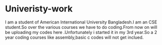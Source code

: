 # Univeristy-work
I am a student of American International University Bangladesh.I am an CSE student.So over the various courses we have to do coding.From now on  will be uploading my codes here .Unfortunately i started it in my 3rd year.So a 2 year coding courses like assembly,basic c codes will not get inclued.
